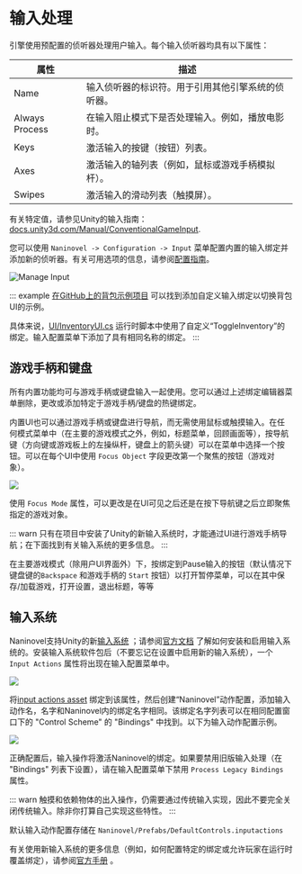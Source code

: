 # 输入处理

引擎使用预配置的侦听器处理用户输入。每个输入侦听器均具有以下属性：


属性 | 描述
--- | ---
Name | 输入侦听器的标识符。用于引用其他引擎系统的侦听器。
Always Process | 在输入阻止模式下是否处理输入。例如，播放电影时。
Keys | 激活输入的按键（按钮）列表。
Axes | 激活输入的轴列表（例如，鼠标或游戏手柄模拟杆）。
Swipes | 激活输入的滑动列表（触摸屏）。

有关特定值，请参见Unity的输入指南：[docs.unity3d.com/Manual/ConventionalGameInput](https://docs.unity3d.com/Manual/ConventionalGameInput.html).

您可以使用 `Naninovel -> Configuration -> Input` 菜单配置内置的输入绑定并添加新的侦听器。有关可用选项的信息，请参阅[配置指南](/zh/guide/configuration.md#输入)。

![Manage Input](https://i.gyazo.com/2f97539323c9fc36124e286856a36f84.png)

::: example
[在GitHub上的背包示例项目](https://github.com/Naninovel/Inventory) 可以找到添加自定义输入绑定以切换背包UI的示例。

具体来说，[UI/InventoryUI.cs](https://github.com/Naninovel/Inventory/blob/master/Assets/NaninovelInventory/Runtime/UI/InventoryUI.cs#L215) 运行时脚本中使用了自定义“ToggleInventory”的绑定。输入配置菜单下添加了具有相同名称的绑定。
:::

## 游戏手柄和键盘

所有内置功能均可与游戏手柄或键盘输入一起使用。您可以通过上述绑定编辑器菜单删除，更改或添加特定于游戏手柄/键盘的热键绑定。

内置UI也可以通过游戏手柄或键盘进行导航，而无需使用鼠标或触摸输入。在任何模式菜单中（在主要的游戏模式之外，例如，标题菜单，回顾画面等），按导航键（方向键或游戏板上的左操纵杆，键盘上的箭头键）可以在菜单中选择一个按钮。可以在每个UI中使用 `Focus Object` 字段更改第一个聚焦的按钮（游戏对象）。

![](https://i.gyazo.com/809d4c423d1696a075d5fb73370d48fa.png)

使用 `Focus Mode` 属性，可以更改是在UI可见之后还是在按下导航键之后立即聚焦指定的游戏对象。

::: warn
只有在项目中安装了Unity的新输入系统时，才能通过UI进行游戏手柄导航；在下面找到有关输入系统的更多信息。
:::

在主要游戏模式（除用户UI界面外）下，按绑定到Pause输入的按钮（默认情况下键盘键的`Backspace` 和游戏手柄的 `Start` 按钮）以打开暂停菜单，可以在其中保存/加载游戏，打开设置，退出标题，等等

## 输入系统

Naninovel支持Unity的新[输入系统](https://blogs.unity3d.com/2019/10/14/introducing-the-new-input-system/) ；请参阅[官方文档](https://docs.unity3d.com/Packages/com.unity.inputsystem@1.0/manual/Installation.html)        了解如何安装和启用输入系统的。安装输入系统软件包后（不要忘记在设置中启用新的输入系统），一个 `Input Actions` 属性将出现在输入配置菜单中。

![](https://i.gyazo.com/7c6d767c0f3443e1999fe14917080eb1.png)

将[input actions asset](https://docs.unity3d.com/Packages/com.unity.inputsystem@1.0/manual/ActionAssets.html?q=input%20actions%20asset) 绑定到该属性，然后创建“Naninovel”动作配置，添加输入动作名，名字和Naninovel内的绑定名字相同。该绑定名字列表可以在相同配置窗口下的 "Control Scheme" 的 "Bindings" 中找到。以下为输入动作配置示例。

![](https://i.gyazo.com/36d1951519e4f671509c7136a83d9958.png)

正确配置后，输入操作将激活Naninovel的绑定。如果要禁用旧版输入处理（在 "Bindings" 列表下设置），请在输入配置菜单下禁用 `Process Legacy Bindings` 属性。

::: warn
触摸和依赖物体的出入操作，仍需要通过传统输入实现，因此不要完全关闭传统输入。除非你打算自己实现这些特性。
:::

默认输入动作配置存储在 `Naninovel/Prefabs/DefaultControls.inputactions`

有关使用新输入系统的更多信息（例如，如何配置特定的绑定或允许玩家在运行时覆盖绑定），请参阅[官方手册](https://docs.unity3d.com/Packages/com.unity.inputsystem@1.0/manual) 。
